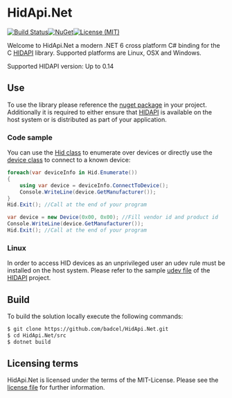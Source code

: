 # HidApi.Net
[![Build Status](https://img.shields.io/github/actions/workflow/status/badcel/HidApi.Net/ci.yml?branch=main)](https://github.com/badcel/HidApi.Net/actions/workflows/ci.yml)[![NuGet](https://img.shields.io/nuget/v/HidApi.Net)](https://www.nuget.org/packages/HidApi.Net/)[![License (MIT)](https://img.shields.io/github/license/badcel/HidApi.Net)](https://github.com/badcel/HidApi.Net/blob/main/license.txt)

Welcome to HidApi.Net a modern .NET 6 cross platform C# binding for the C [HIDAPI] library. Supported platforms are Linux, OSX and Windows.

Supported HIDAPI version: Up to 0.14

## Use
To use the library please reference the [nuget package](https://www.nuget.org/packages/HidApi.Net/) in your project. Additionally it is required to either ensure that [HIDAPI] is available on the host system or is distributed as part of your application.

### Code sample
You can use the [Hid class](https://github.com/badcel/HidApi.Net/blob/main/src/HidApi.Net/Hid.cs) to enumerate over devices or directly use the [device class](https://github.com/badcel/HidApi.Net/blob/main/src/HidApi.Net/Device.cs) to connect to a known device:

```csharp
foreach(var deviceInfo in Hid.Enumerate())
{
    using var device = deviceInfo.ConnectToDevice();
    Console.WriteLine(device.GetManufacturer());
}
Hid.Exit(); //Call at the end of your program
```

```csharp
var device = new Device(0x00, 0x00); //Fill vendor id and product id
Console.WriteLine(device.GetManufacturer());
Hid.Exit(); //Call at the end of your program
```

### Linux
In order to access HID devices as an unprivileged user an udev rule must be installed on the host system. Please refer to the sample [udev file][udev] of the [HIDAPI] project.

## Build
To build the solution locally execute the following commands:

```sh
$ git clone https://github.com/badcel/HidApi.Net.git
$ cd HidApi.Net/src
$ dotnet build
```

## Licensing terms
HidApi.Net is licensed under the terms of the MIT-License. Please see the [license file][license] for further information.

[HIDAPI]:https://github.com/libusb/hidapi
[udev]:https://github.com/libusb/hidapi/blob/master/udev/69-hid.rules
[license]:https://raw.githubusercontent.com/badcel/HidApi.Net/main/license.txt
